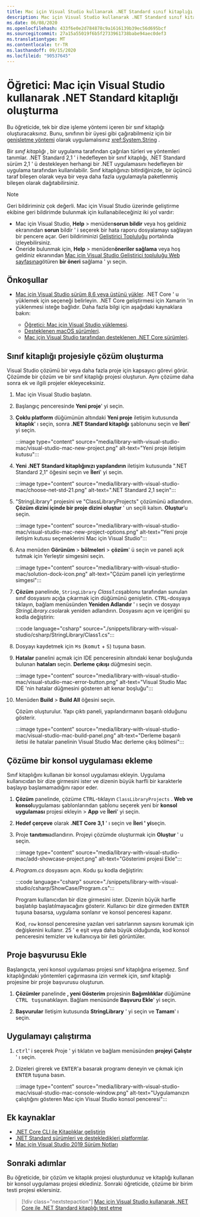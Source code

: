 ```yaml
---
title: Mac için Visual Studio kullanarak .NET Standard sınıf kitaplığı oluşturma
description: Mac için Visual Studio kullanarak .NET Standard sınıf kitaplığı oluşturmayı öğrenin.
ms.date: 06/08/2020
ms.openlocfilehash: 433f6e0e2d784878c9a1616139b39ec56d695bcf
ms.sourcegitcommit: 27a15a55019f6b5f2733961738babe94aec0def3
ms.translationtype: MT
ms.contentlocale: tr-TR
ms.lasthandoff: 09/15/2020
ms.locfileid: "90537645"
---
```

# <a name="tutorial-create-a-net-standard-library-using-visual-studio-for-mac"></a>Öğretici: Mac için Visual Studio kullanarak .NET Standard kitaplığı oluşturma

Bu öğreticide, tek bir dize işleme yöntemi içeren bir sınıf kitaplığı oluşturacaksınız. Bunu, sınıfının bir üyesi gibi çağırabilmeniz için bir [genişletme yöntemi](../../csharp/programming-guide/classes-and-structs/extension-methods.md) olarak uygulamalısınız <xref:System.String> .

Bir *sınıf kitaplığı* , bir uygulama tarafından çağrılan türleri ve yöntemleri tanımlar. .NET Standard 2,1 ' i hedefleyen bir sınıf kitaplığı, .NET Standard sürüm 2,1 ' ü destekleyen herhangi bir .NET uygulamasını hedefleyen bir uygulama tarafından kullanılabilir. Sınıf kitaplığınızı bitirdiğinizde, bir üçüncü taraf bileşen olarak veya bir veya daha fazla uygulamayla paketlenmiş bileşen olarak dağıtabilirsiniz.

> [!NOTE]
> Geri bildiriminiz çok değerli. Mac için Visual Studio üzerinde geliştirme ekibine geri bildirimde bulunmak için kullanabileceğiniz iki yol vardır:
>
> - Mac için Visual Studio, **Help**  >  menüden**sorun bildir** veya hoş geldiniz ekranından **sorun** bildir ' i seçerek bir hata raporu dosyalamayı sağlayan bir pencere açar. Geri bildiriminizi [Geliştirici Topluluğu](https://developercommunity.visualstudio.com/spaces/41/index.html) portalında izleyebilirsiniz.
> - Öneride bulunmak için, **Help**  >  menüden**öneriler sağlama** veya hoş geldiniz ekranından [Mac için Visual Studio Geliştirici topluluğu Web sayfasına](https://developercommunity.visualstudio.com/content/idea/post.html?space=41)götüren **bir öneri** sağlama ' yı seçin.

## <a name="prerequisites"></a>Önkoşullar

* [Mac için Visual Studio sürüm 8,6 veya üstünü yükler](https://visualstudio.microsoft.com/vs/mac/?utm_medium=microsoft&utm_source=docs.microsoft.com&utm_campaign=inline+link). .NET Core ' u yüklemek için seçeneği belirleyin. .NET Core geliştirmesi için Xamarin 'in yüklenmesi isteğe bağlıdır. Daha fazla bilgi için aşağıdaki kaynaklara bakın:

  * [Öğretici: Mac için Visual Studio yüklemesi](/visualstudio/mac/installation).
  * [Desteklenen macOS sürümleri](../install/macos.md).
  * [Mac için Visual Studio tarafından desteklenen .NET Core sürümleri](/visualstudio/mac/net-core-support).

## <a name="create-a-solution-with-a-class-library-project"></a>Sınıf kitaplığı projesiyle çözüm oluşturma

Visual Studio çözümü bir veya daha fazla proje için kapsayıcı görevi görür. Çözümde bir çözüm ve bir sınıf kitaplığı projesi oluşturun. Aynı çözüme daha sonra ek ve ilgili projeler ekleyeceksiniz.

1. Mac için Visual Studio başlatın.

1. Başlangıç penceresinde **Yeni proje**' yi seçin.

1. **Çoklu platform** düğümünün altındaki **Yeni proje** iletişim kutusunda **kitaplık**' ı seçin, sonra **.NET Standard kitaplığı** şablonunu seçin ve **İleri**' yi seçin.

   :::image type="content" source="media/library-with-visual-studio-mac/visual-studio-mac-new-project.png" alt-text="Yeni proje iletişim kutusu":::

1. **Yeni .NET Standard kitaplığınızı yapılandırın** iletişim kutusunda ".NET Standard 2,1" öğesini seçin ve **İleri**' yi seçin.

   :::image type="content" source="media/library-with-visual-studio-mac/choose-net-std-21.png" alt-text=".NET Standard 2,1 seçin":::

1. "StringLibrary" projesini ve "ClassLibraryProjects" çözümünü adlandırın. **Çözüm dizini içinde bir proje dizini oluştur** ' un seçili kalsın. **Oluştur**’u seçin.

   :::image type="content" source="media/library-with-visual-studio-mac/visual-studio-mac-new-project-options.png" alt-text="Yeni proje iletişim kutusu seçeneklerini Mac için Visual Studio":::

1. Ana menüden **Görünüm**  >  **bölmeleri**  >  **çözüm**' ü seçin ve paneli açık tutmak için Yerleştir simgesini seçin.

   :::image type="content" source="media/library-with-visual-studio-mac/solution-dock-icon.png" alt-text="Çözüm paneli için yerleştirme simgesi":::

1. **Çözüm** panelinde, `StringLibrary` *Class1.cs*şablonu tarafından sunulan sınıf dosyasını açığa çıkarmak için düğümünü genişletin. <kbd>CTRL</kbd>-dosyaya tıklayın, bağlam menüsünden **Yeniden Adlandır** ' ı seçin ve dosyayı *StringLibrary.cs*olarak yeniden adlandırın. Dosyasını açın ve içeriğini şu kodla değiştirin:

   :::code language="csharp" source="./snippets/library-with-visual-studio/csharp/StringLibrary/Class1.cs":::

1. Dosyayı kaydetmek için <kbd>⌘</kbd><kbd>s</kbd> (<kbd>komut</kbd> + <kbd>S</kbd>) tuşuna basın.

1. **Hatalar** panelini açmak için IDE penceresinin altındaki kenar boşluğunda bulunan **hataları** seçin. **Derleme çıkışı** düğmesini seçin.

   :::image type="content" source="media/library-with-visual-studio-mac/visual-studio-mac-error-button.png" alt-text="Visual Studio Mac IDE 'nin hatalar düğmesini gösteren alt kenar boşluğu":::

1. Menüden **Build**  >  **Build All** öğesini seçin.

   Çözüm oluşturulur. Yapı çıktı paneli, yapılandırmanın başarılı olduğunu gösterir.

   :::image type="content" source="media/library-with-visual-studio-mac/visual-studio-mac-build-panel.png" alt-text="Derleme başarılı iletisi ile hatalar panelinin Visual Studio Mac derleme çıkış bölmesi":::

## <a name="add-a-console-app-to-the-solution"></a>Çözüme bir konsol uygulaması ekleme

Sınıf kitaplığını kullanan bir konsol uygulaması ekleyin. Uygulama kullanıcıdan bir dize girmesini ister ve dizenin büyük harfli bir karakterle başlayıp başlamamadığını rapor eder.

1. **Çözüm** panelinde, çözüme <kbd>CTRL</kbd>-tıklayın `ClassLibraryProjects` . **Web ve konsol**uygulaması şablonlarından şablonu seçerek yeni bir **konsol uygulaması** projesi ekleyin  >  **App** ve **İleri**' yi seçin.

1. **Hedef çerçeve** olarak **.NET Core 3,1** ' ı seçin ve **İleri ' yi**seçin.

1. Proje **tanıtımı**adlandırın. Projeyi çözümde oluşturmak için **Oluştur** ' u seçin.

   :::image type="content" source="media/library-with-visual-studio-mac/add-showcase-project.png" alt-text="Gösterimi projesi Ekle":::

1. *Program.cs* dosyasını açın. Kodu şu kodla değiştirin:

   :::code language="csharp" source="./snippets/library-with-visual-studio/csharp/ShowCase/Program.cs":::

   Program kullanıcıdan bir dize girmesini ister. Dizenin büyük harfle başlatılıp başlatılmayacağını gösterir. Kullanıcı bir dize girmeden <kbd>ENTER</kbd> tuşuna basarsa, uygulama sonlanır ve konsol penceresi kapanır.

   Kod, `row` konsol penceresine yazılan veri satırlarının sayısını korumak için değişkenini kullanır. 25 ' e eşit veya daha büyük olduğunda, kod konsol penceresini temizler ve kullanıcıya bir ileti görüntüler.

## <a name="add-a-project-reference"></a>Proje başvurusu Ekle

Başlangıçta, yeni konsol uygulaması projesi sınıf kitaplığına erişemez. Sınıf kitaplığındaki yöntemleri çağırmasına izin vermek için, sınıf kitaplığı projesine bir proje başvurusu oluşturun.

1. **Çözümler** panelinde **, yeni Gösterim** projesinin **Bağımlılıklar** düğümüne <kbd>CTRL tuşuna</kbd>tıklayın. Bağlam menüsünde **Başvuru Ekle**' yi seçin.

1. **Başvurular** Iletişim kutusunda **StringLibrary** ' yi seçin ve **Tamam**' ı seçin.

## <a name="run-the-app"></a>Uygulamayı çalıştırma

1. <kbd>ctrl</kbd>' i seçerek Proje ' yi tıklatın ve bağlam menüsünden **projeyi Çalıştır** ' ı seçin.

1. Dizeleri girerek ve <kbd>ENTER</kbd>'a basarak programı deneyin ve çıkmak için <kbd>ENTER</kbd> tuşuna basın.

   :::image type="content" source="media/library-with-visual-studio-mac/visual-studio-mac-console-window.png" alt-text="Uygulamanızın çalıştığını gösteren Mac için Visual Studio konsol penceresi":::

## <a name="additional-resources"></a>Ek kaynaklar

* [.NET Core CLI ile Kitaplıklar geliştirin](libraries.md)
* [.NET Standard sürümleri ve destekledikleri platformlar](../../standard/net-standard.md).
* [Mac için Visual Studio 2019 Sürüm Notları](/visualstudio/releasenotes/vs2019-mac-relnotes)

## <a name="next-steps"></a>Sonraki adımlar

Bu öğreticide, bir çözüm ve kitaplık projesi oluşturdunuz ve kitaplığı kullanan bir konsol uygulaması projesi eklediniz. Sonraki öğreticide, çözüme bir birim testi projesi eklersiniz.

> [!div class="nextstepaction"]
> [Mac için Visual Studio kullanarak .NET Core ile .NET Standard kitaplığı test etme](testing-library-with-visual-studio-mac.md)

